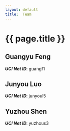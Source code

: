 ```yaml
---
layout: default
title:  Team
---
```


# {{ page.title }}


## Guangyu Feng
***UCI Net ID***: guangf1

## Junyou Luo
***UCI Net ID***: junyoul5

## Yuzhou Shen
***UCI Net ID***: yuzhous3
